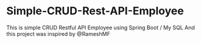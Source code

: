 # Simple-CRUD-Rest-API-Employee
This is simple CRUD Restful API Employee using Spring Boot / My SQL And this project was inspired by @RameshMF
